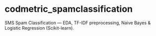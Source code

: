 # codmetric_spamclassification
SMS Spam Classification — EDA, TF-IDF preprocessing, Naive Bayes &amp; Logistic Regression (Scikit-learn).
